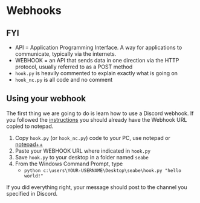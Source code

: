 # Webhooks
## FYI
- API = Application Programming Interface. A way for applications to communicate, typically via the internets.
- WEBHOOK = an API that sends data in one direction via the HTTP protocol, usually referred to as a POST method
- `hook.py` is heavily commented to explain exactly what is going on
- `hook_nc.py` is all code and no comment

## Using your webhook
The first thing we are going to do is learn how to use a Discord webhook. If you followed the [instructions](../instructions) you should already have the Webhook URL copied to notepad. 

1. Copy `hook.py` (or `hook_nc.py`) code to your PC, use notepad or [notepad++](https://notepad-plus-plus.org/downloads/)
2. Paste your WEBHOOK URL where indicated in `hook.py`
3. Save `hook.py` to your desktop in a folder named `seabe`
4. From the Windows Command Prompt, type 
   - `python c:\users\YOUR-USERNAME\Desktop\seabe\hook.py "hello world!"`

If you did everything right, your message should post to the channel you specified in Discord.
